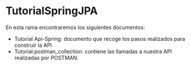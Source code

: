 # TutorialSpringJPA

En esta rama encontraremos los siguientes documentos:
- Tutorial Api-Spring: documento que recoge los pasos realizados para construir la API
- Tutorial.postman_collection: contiene las llamadas a nuestra API realizadas por POSTMAN.
